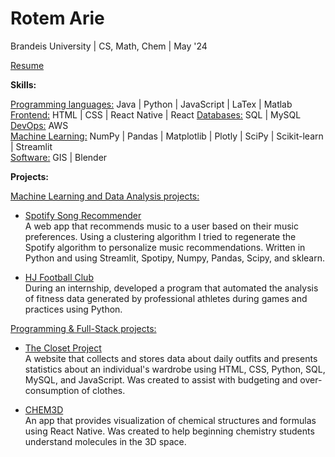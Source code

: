 # Rotem Arie


Brandeis University | CS, Math, Chem | May '24

[Resume](https://drive.google.com/file/d/1c59XLFzztf__l9k2KKiQMbaLfxqHYRif/view?usp=sharing)

**Skills:**   

<u>Programming languages:</u> Java | Python | JavaScript | LaTex | Matlab  
<u>Frontend:</u> HTML | CSS | React Native | React 
<u>Databases:</u> SQL | MySQL
<u>DevOps:</u> AWS  
<u>Machine Learning:</u> NumPy | Pandas | Matplotlib | Plotly | SciPy | Scikit-learn | Streamlit  
<u>Software:</u> GIS | Blender

**Projects:** 

 <u>Machine Learning and Data Analysis projects:</u> 
 
 - [Spotify Song Recommender](https://github.com/rotemarie/Music-Recommender/tree/main)  
   A web app that recommends music to a user based on their music preferences. Using a clustering algorithm I tried to regenerate the Spotify algorithm to personalize music recommendations. Written in Python and using Streamlit, Spotipy, Numpy, Pandas, Scipy, and sklearn.
 
- [HJ Football Club](https://github.com/rotemarie/HJFC)   
  During an internship, developed a program that automated the analysis of fitness data generated by professional athletes during games and practices using Python.
  

<u>Programming & Full-Stack projects:</u>  

- [The Closet Project](https://github.com/rotemarie/The-Closet-Project.git)   
  A website that collects and stores data about daily outfits and presents statistics about an individual's wardrobe using HTML, CSS, Python, SQL, MySQL, and JavaScript. Was created to assist with budgeting and over-consumption of clothes. 
  
- [CHEM3D](https://github.com/rotemarie/CHEM3D.git)   
  An app that provides visualization of chemical structures and formulas using React Native. Was created to help beginning chemistry students understand molecules in the 3D space. 





